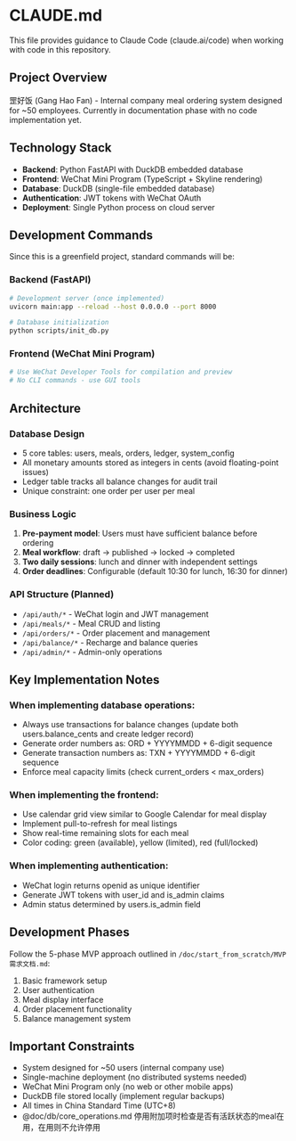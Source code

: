 # CLAUDE.md

This file provides guidance to Claude Code (claude.ai/code) when working with code in this repository.

## Project Overview

罡好饭 (Gang Hao Fan) - Internal company meal ordering system designed for ~50 employees. Currently in documentation phase with no code implementation yet.

## Technology Stack

- **Backend**: Python FastAPI with DuckDB embedded database
- **Frontend**: WeChat Mini Program (TypeScript + Skyline rendering)
- **Database**: DuckDB (single-file embedded database)
- **Authentication**: JWT tokens with WeChat OAuth
- **Deployment**: Single Python process on cloud server

## Development Commands

Since this is a greenfield project, standard commands will be:

### Backend (FastAPI)
```bash
# Development server (once implemented)
uvicorn main:app --reload --host 0.0.0.0 --port 8000

# Database initialization
python scripts/init_db.py
```

### Frontend (WeChat Mini Program)
```bash
# Use WeChat Developer Tools for compilation and preview
# No CLI commands - use GUI tools
```

## Architecture

### Database Design
- 5 core tables: users, meals, orders, ledger, system_config
- All monetary amounts stored as integers in cents (avoid floating-point issues)
- Ledger table tracks all balance changes for audit trail
- Unique constraint: one order per user per meal

### Business Logic
1. **Pre-payment model**: Users must have sufficient balance before ordering
2. **Meal workflow**: draft → published → locked → completed
3. **Two daily sessions**: lunch and dinner with independent settings
4. **Order deadlines**: Configurable (default 10:30 for lunch, 16:30 for dinner)

### API Structure (Planned)
- `/api/auth/*` - WeChat login and JWT management
- `/api/meals/*` - Meal CRUD and listing
- `/api/orders/*` - Order placement and management  
- `/api/balance/*` - Recharge and balance queries
- `/api/admin/*` - Admin-only operations

## Key Implementation Notes

### When implementing database operations:
- Always use transactions for balance changes (update both users.balance_cents and create ledger record)
- Generate order numbers as: ORD + YYYYMMDD + 6-digit sequence
- Generate transaction numbers as: TXN + YYYYMMDD + 6-digit sequence
- Enforce meal capacity limits (check current_orders < max_orders)

### When implementing the frontend:
- Use calendar grid view similar to Google Calendar for meal display
- Implement pull-to-refresh for meal listings
- Show real-time remaining slots for each meal
- Color coding: green (available), yellow (limited), red (full/locked)

### When implementing authentication:
- WeChat login returns openid as unique identifier
- Generate JWT tokens with user_id and is_admin claims
- Admin status determined by users.is_admin field

## Development Phases

Follow the 5-phase MVP approach outlined in `/doc/start_from_scratch/MVP需求文档.md`:
1. Basic framework setup
2. User authentication
3. Meal display interface
4. Order placement functionality
5. Balance management system

## Important Constraints

- System designed for ~50 users (internal company use)
- Single-machine deployment (no distributed systems needed)
- WeChat Mini Program only (no web or other mobile apps)
- DuckDB file stored locally (implement regular backups)
- All times in China Standard Time (UTC+8)
- @doc/db/core_operations.md 停用附加项时检查是否有活跃状态的meal在用，在用则不允许停用